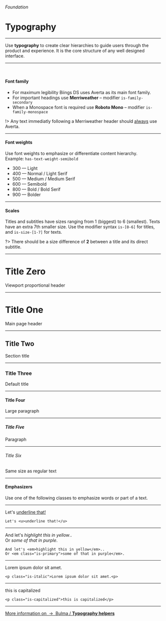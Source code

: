 <h6 class="subtitle is-6 is-uppercase has-text-grey">Foundation</h6><h1 class="title is-1 is-family-secondary">Typography</h1>
<hr class="is-visible">
<p class="subtitle is-5 is-family-secondary">
    Use <strong>typography</strong> to create clear hierarchies to guide users through the product and experience. It is the core structure of any well designed interface.
</p>

<hr class="is-visible"><br>

<h4 class="title is-4 is-family-primary">Font family</h4>

<ul class="list">
    <li>For maximum legibility Biings DS uses <span class="is-family-primary has-text-weight-medium">Averta</span> as its main font family.</li>
    <li>For important headings use <strong class="is-family-secondary has-text-weight-bold">Merriweather</strong> – modifier <code>is-family-secondary</code></li>
    <li>When a Monospace font is required use <strong class="is-family-monospace">Roboto Mono</strong> – modifier <code>is-family-monospace</code></li>
</ul>

!> Any text immediatly following a <span class="is-family-secondary">Merriweather</span> header should <span style="text-decoration: underline;">always</span> use <span class="has-text-weight-bold">Averta</span>.

<hr class="is-large is-visible">
<h4 class="title is-4 is-spaced is-family-primary">Font weights</h4>
<p class="subtitle is-6">Use font weights to emphasize or differentiate content hierarchy.<br>Example: <code>has-text-weight-semibold</code></p>

<ul class="list is-size-5">
    <li><span class="has-text-weight-light">300 — Light</span></li>
    <li><span class="has-text-weight-normal">400 — Normal / <span class="is-family-secondary">Light Serif</span></span></li>
    <li><span class="has-text-weight-medium">500 — Medium / <span class="is-family-secondary">Medium Serif</span></span></li>
    <li><span class="has-text-weight-semibold">600 — Semibold</span></li>
    <li><span class="has-text-weight-bold">800 — Bold / <span class="is-family-secondary">Bold Serif</span></span></li>
    <li><span class="has-text-weight-bolder">900 — Bolder</span></li>
</ul>

<hr class="is-large is-visible">
<h4 class="title is-4 is-spaced is-family-primary">Scales</h4>
<p class="subtitle is-6">
Titles and subtitles have sizes ranging from 1 (biggest) to 6 (smallest). 
Texts have an extra 7th smaller size. Use the modifier syntax <code>is-[0-6]</code> for titles, and <code>is-size-[1-7]</code> for texts.
</p>

?> There should be a size difference of <strong>2</strong> between a title and its direct subtitle.

<hr class="is-small">

<div class="box">
    <h1 class="title is-0 is-family-secondary">Title Zero</h1><div class="subtitle is-4 has-text-grey">Viewport proportional header</div>
    <hr class="is-smaller">
    <h1 class="title is-1 is-family-secondary">Title One</h1><div class="subtitle is-4 has-text-grey">Main page header</div>
    <hr class="is-smaller">
    <h2 class="title is-2 is-family-secondary">Title Two</h2><div class="subtitle is-4 has-text-grey">Section title</div>
    <hr class="is-smaller">
    <h3 class="title is-3 is-family-secondary">Title Three</h3><div class="subtitle is-5 has-text-grey">Default title</div>
    <hr class="is-smaller">
    <h4 class="title is-4 is-family-secondary">Title Four</h4><div class="subtitle is-6 has-text-grey">Large paragraph</div>
    <hr class="is-smaller">
    <h5 class="title is-5 is-family-secondary">Title Five</h5><div class="subtitle is-6 has-text-grey">Paragraph</div>
    <hr class="is-smaller">
    <h6 class="title is-6 is-family-secondary">Title Six</h6><div class="subtitle is-6 has-text-grey">Same size as regular text</div>
</div>

<hr class="is-large is-visible">
<h4 class="title is-4 is-spaced is-family-primary">Emphasizers</h4>
<p class="subtitle is-6">
Use one of the following classes to emphasize words or part of a text.
</p>

<hr class="is-small">

<div class="box is-well is-marginless is-size-5">
    Let's <u>underline that!</u>
</div>

    Let's <u>underline that!</u>
<hr class="is-small">

<div class="level is-marginless is-size-5 has-background-white-bis">
    <div class="level-item is-marginless">
        <div class="box is-large">
            And let's <em>highlight this in yellow</em>..
        </div>
    </div>
    <div class="level-item is-large is-marginless">
        <div class="box is-large has-background-black-ter has-text-white">
            Or <em class="is-primary">some of that in purple</em>.
        </div>
    </div>
</div>
    
    And let's <em>highlight this in yellow</em>..
    Or <em class="is-primary">some of that in purple</em>.
<hr class="is-small">

<div class="box is-well is-marginless is-size-5">
    <p class="is-italic">Lorem ipsum dolor sit amet.<p>
</div>

    <p class="is-italic">Lorem ipsum dolor sit amet.<p>
<hr class="is-small">

<div class="box is-well is-marginless is-size-5">
    <p class="is-capitalized">this is capitalized</p>
</div>

    <p class="is-capitalized">this is capitalized</p>
<hr>

<a href="http://bulma.io/documentation/modifiers/typography-helpers/" target="blank" class="box is-bordered is-link">
    More information on &nbsp;→&nbsp; <span class="has-text-primary">Bulma / <strong>Typography helpers</strong></span>
</a>
